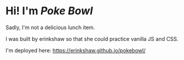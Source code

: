 # Hi! I'm *Poke Bowl*

Sadly, I'm not a delicious lunch item.

I was built by erinkshaw so that she could practice vanilla JS and CSS.

I'm deployed here:
https://erinkshaw.github.io/pokebowl/
